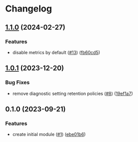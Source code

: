 # Changelog

## [1.1.0](https://github.com/equinor/terraform-azurerm-public-ip/compare/v1.0.1...v1.1.0) (2024-02-27)


### Features

* disable metrics by default ([#13](https://github.com/equinor/terraform-azurerm-public-ip/issues/13)) ([fb60cd5](https://github.com/equinor/terraform-azurerm-public-ip/commit/fb60cd5945f599919f5452a0d0f83fd277bf83aa))

## [1.0.1](https://github.com/equinor/terraform-azurerm-public-ip/compare/v1.0.0...v1.0.1) (2023-12-20)


### Bug Fixes

* remove diagnostic setting retention policies ([#8](https://github.com/equinor/terraform-azurerm-public-ip/issues/8)) ([19ef1a7](https://github.com/equinor/terraform-azurerm-public-ip/commit/19ef1a718b48db40e55ab1b0a0534ed48d73452a))

## 0.1.0 (2023-09-21)


### Features

* create initial module ([#1](https://github.com/equinor/terraform-azurerm-public-ip/issues/1)) ([ebe01b6](https://github.com/equinor/terraform-azurerm-public-ip/commit/ebe01b699fec6ef9774c429e35d4e3732de37c1f))
